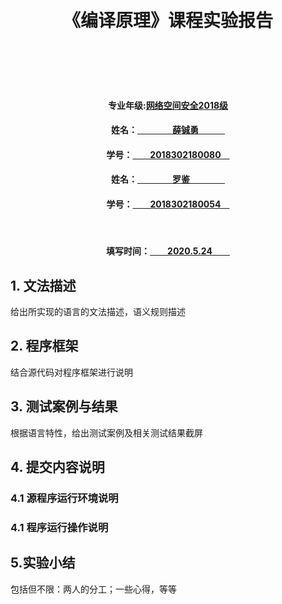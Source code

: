 <br></br>
<br></br>

# <center>《编译原理》课程实验报告</center>
<br></br>
<br></br>

#### **<center>专业年级:<u>网络空间安全2018级</u></center>**
#### **<center>姓名：<u>&emsp;&emsp;&emsp;&emsp;薛铖勇&emsp;&emsp;&emsp;</u></center>**
#### **<center>学号：<u>&emsp;&emsp;2018302180080&emsp;</u></center>**
#### **<center>姓名：<u>&emsp;&emsp;&emsp;&emsp;罗鉴&emsp;&emsp;&emsp;&emsp;</u></center>**
#### **<center>学号：<u>&emsp;&emsp;2018302180054&emsp;</u></center>**
<br>

#### **<center>填写时间：<u>&emsp;&emsp;2020.5.24&emsp;&emsp;</u></center>**

<div STYLE="page-break-after: always;"></div>

## 1. 文法描述

给出所实现的语言的文法描述，语义规则描述 

## 2. 程序框架

结合源代码对程序框架进行说明

## 3. 测试案例与结果

根据语言特性，给出测试案例及相关测试结果截屏

## 4. 提交内容说明

### 4.1 源程序运行环境说明
### 4.1 程序运行操作说明

## 5.实验小结

包括但不限：两人的分工；一些心得，等等
